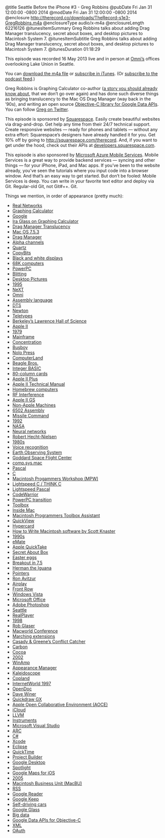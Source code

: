 @title Seattle Before the iPhone #3 - Greg Robbins
@pubDate Fri Jan 31 12:00:00 -0800 2014
@modDate Fri Jan 31 12:00:00 -0800 2014
@enclosure http://therecord.co/downloads/TheRecord-s1e3-GregRobbins.m4a
@enclosureType audio/x-m4a
@enclosureLength 62216126
@itunesItemSummary Greg Robbins talks about adding Drag Manager translucency, secret about boxes, and desktop pictures to Macintosh System 7.
@itunesItemSubtitle Greg Robbins talks about adding Drag Manager translucency, secret about boxes, and desktop pictures to Macintosh System 7.
@itunesDuration 01:18:29

This episode was recorded 16 May 2013 live and in person at [Omni’s](http://www.omnigroup.com/) offices overlooking Lake Union in Seattle.

You can <a href="http://therecord.co/downloads/TheRecord-s1e3-GregRobbins.m4a">download the m4a file</a> or <a href="https://itunes.apple.com/us/podcast/the-record/id791861057">subscribe in iTunes</a>. (Or <a href="http://therecord.co/xml/rss.xml">subscribe to the podcast feed</a>.)

Greg Robbins is Graphing Calculator co-author (<a href="http://www.pacifict.com/Story/">a story you should already know about</a>, that we don’t go over again) and has done such diverse things as bringing translucency to the Mac OS Drag Manager (way back in the ’90s), and writing an open source <a href="http://googlemac.blogspot.com/2011/08/new-objective-c-library-for-new.html">Objective-C library for Google Data APIs</a>. You can follow <a href="https://twitter.com/grob">Greg on Twitter</a>.

<p class="sponsor">This episode is sponsored by <a href="http://squarespace.com/therecord">Squarespace</a>. Easily create beautiful websites via drag-and-drop. Get help any time from their 24/7 technical support. Create responsive websites — ready for phones and tablets — without any extra effort: Squarespace’s designers have already handled it for you. Get 10% off by going to <a href="http://squarespace.com/therecord">http://squarespace.com/therecord</a>. And, if you want to get under the hood, check out their APIs at <a href="http://developers.squarespace.com/">developers.squarespace.com</a>.</p>

<p class="sponsor">This episode is also sponsored by <a href=" http://www.windowsazure.com/en-us/develop/mobile/ios/?WT.mc_id=azurebg_us_pmm_mirluna_therecord">Microsoft Azure Mobile Services</a>. Mobile Services is a great way to provide backend services — syncing and other things — for your iPhone, iPad, and Mac apps. If you’ve been to the website already, you’ve seen the tutorials where you input code into a browser window. And that’s an easy way to get started. But don’t be fooled: Mobile Services is deep. You can write in your favorite text editor and deploy via Git. Regular-old Git, not Git#++. Git.</p>

Things we mention, in order of appearance (pretty much):

<ul>
<li><a href="http://www.real.com/">Real Networks</a></li>
<li><a href="http://www.pacifict.com/Story/">Graphing Calculator</a></li>
<li><a href="https://www.google.com/">Google</a></li>
<li><a href="http://www.thisamericanlife.org/radio-archives/episode/284/transcript">Ira Glass on Graphing Calculator</a></li>
<li><a href="http://books.google.com/books?id=LKkZ3TC-wScC&pg=PA1359&lpg=PA1359&dq=mac+drag+manager+translucency&source=bl&ots=smAKSBsSI7&sig=guFPXLs1c2VmwCKRpBD33uZWojU&hl=en&sa=X&ei=LeTqUoqWH4vwoASziYGQAw&ved=0CCkQ6AEwAQ#v=onepage&q=mac%20drag%20manager%20translucency&f=false">Drag Manager Translucency</a></li>
<li><a href="http://en.wikipedia.org/wiki/History_of_Mac_OS#System_7">Mac OS 7.5.3</a></li>
<li><a href="https://developer.apple.com/legacy/library/documentation/Carbon/reference/Drag_Manager/drag_manager_ref.pdf">Drag Manager</a></li>
<li><a href="http://en.wikipedia.org/wiki/Alpha_compositing">Alpha channels</a></li>
<li><a href="https://developer.apple.com/library/mac/documentation/GraphicsImaging/Conceptual/drawingwithquartz2d/Introduction/Introduction.html">Quartz</a></li>
<li><a href="http://www.mactech.com/articles/develop/issue_06/Othmer_text_.html">CopyBits</a></li>
<li><a href="http://en.wikipedia.org/wiki/Monochrome_monitor">Black and white displays</a></li>
<li><a href="http://en.wikipedia.org/wiki/Motorola_68000_family">68K computers</a></li>
<li><a href="http://en.wikipedia.org/wiki/PowerPC">PowerPC</a></li>
<li><a href="http://en.wikipedia.org/wiki/Bit_blit">Blitting</a></li>
<li><a href="http://www.macobserver.com/images/features/macos8/deskpictures.gif">Desktop Pictures</a></li>
<li><a href="http://en.wikipedia.org/wiki/1995">1995</a></li>
<li><a href="http://en.wikipedia.org/wiki/NeXT">NeXT</a></li>
<li><a href="http://www.omnigroup.com">Omni</a></li>
<li><a href="http://www.swansontec.com/sprogram.html">Assembly language</a></li>
<li><a href="https://developer.apple.com/support/technical/">DTS</a></li>
<li><a href="http://oldcomputers.net/apple-newton.html">Newton</a></li>
<li><a href="http://en.wikipedia.org/wiki/Teleprinter">Teletypes</a></li>
<li><a href="http://www.lawrencehallofscience.org">Berkeley’s Lawrence Hall of Science</a></li>
<li><a href="http://oldcomputers.net/appleii.html">Apple II</a></li>
<li><a href="http://www.youtube.com/watch?v=4aeETEoNfOg">1979</a></li>
<li><a href="http://en.wikipedia.org/wiki/Mainframe_computer">Mainframe</a></li>
<li><a href="http://en.wikipedia.org/wiki/Concentration_(game_show)">Concentration</a></li>
<li><a href="http://en.wikipedia.org/wiki/Busboy">Busboy</a></li>
<li><a href="http://en.wikipedia.org/wiki/Nolo.com">Nolo Press</a></li>
<li><a href="http://en.wikipedia.org/wiki/ComputerLand">ComputerLand</a></li>
<li><a href="http://stevenf.com/beagle/">Beagle Bros.</a></li>
<li><a href="http://en.wikipedia.org/wiki/Integer_BASIC">Integer BASIC</a></li>
<li><a href="http://en.wikipedia.org/wiki/Apple_80-Column_Text_Card">80-column cards</a></li>
<li><a href="http://oldcomputers.net/appleii.html">Apple II Plus</a></li>
<li><a href="http://www.applelogic.org/UserManuals.html">Apple II Technical Manual</a></li>
<li><a href="http://en.wikipedia.org/wiki/Homebrew_Computer_Club">Homebrew computers</a></li>
<li><a href="http://en.wikipedia.org/wiki/Electromagnetic_interference">RF Interference</a></li>
<li><a href="http://oldcomputers.net/appleiigs.html">Apple II GS</a></li>
<li><a href="http://en.wikipedia.org/wiki/TRS-80">Non-Apple Machines</a></li>
<li><a href="http://en.wikibooks.org/wiki/6502_Assembly">6502 Assembly</a></li>
<li><a href="http://en.wikipedia.org/wiki/Missile_Command">Missile Command</a></li>
<li><a href="http://en.wikipedia.org/wiki/1992">1992</a></li>
<li><a href="http://www.nasa.gov/">NASA</a></li>
<li><a href="http://en.wikipedia.org/wiki/Artificial_neural_network">Neural networks</a></li>
<li><a href="http://en.wikipedia.org/wiki/Robert_Hecht-Nielsen">Robert Hecht-Nielsen</a></li>
<li><a href="http://en.wikipedia.org/wiki/1980s">1980s</a></li>
<li><a href="http://en.wikipedia.org/wiki/Speech_recognition">Voice recognition</a></li>
<li><a href="http://eospso.gsfc.nasa.gov">Earth Observing System</a></li>
<li><a href="http://www.nasa.gov/centers/goddard/home/">Goddard Space Flight Center</a></li>
<li><a href="http://www.macusenet.com/">comp.sys.mac</a></li>
<li><a href="http://en.wikipedia.org/wiki/Pascal_(programming_language)">Pascal</a></li>
<li><a href="http://en.wikipedia.org/wiki/C_(programming_language)">C</a></li>
<li><a href="http://en.wikipedia.org/wiki/Macintosh_Programmer%27s_Workshop">Macintosh Progammers Workshop (MPW)</a></li>
<li><a href="http://en.wikipedia.org/wiki/THINK_C">Lightspeed C / THINK C</a></li>
<li><a href="http://www.danielsays.com/ss-gallery-macintosh-thinks-lightspeed-pascal-10.html">Lightspeed Pascal</a></li>
<li><a href="http://en.wikipedia.org/wiki/CodeWarrior">CodeWarrior</a></li>
<li><a href="http://lowendmac.com/roundtable/12rt/026-powerpc-transition.html">PowerPC transition</a></li>
<li><a href="http://en.wikipedia.org/wiki/Macintosh_Toolbox">Toolbox</a></li>
<li><a href="http://en.wikipedia.org/wiki/Inside_Macintosh">Inside Mac</a></li>
<li><a href="http://www.amazon.com/Macintosh-Programmers-Toolbox-Assistant-Cd-Rom/dp/0201483424">Macintosh Programmers Toolbox Assistant</a></li>
<li><a href="http://en.wikipedia.org/wiki/QuickView">QuickView</a></li>
<li><a href="http://hypercard.org/">Hypercard</a></li>
<li><a href="http://www.amazon.com/Write-Macintosh-Software-Scott-Knaster/dp/0672484293/ref=sr_1_7?s=books&ie=UTF8&qid=1391196136&sr=1-7">How to Write Macintosh software by Scott Knaster</a></li>
<li><a href="http://en.wikipedia.org/wiki/1990s">1990s</a></li>
<li><a href="http://apple-history.com/emate">eMate</a></li>
<li><a href="http://en.wikipedia.org/wiki/Apple_QuickTake">Apple QuickTake</a></li>
<li><a href="http://www.youtube.com/watch?v=ZYcAsOG2jaI">Secret About Box</a></li>
<li><a href="http://www.tuaw.com/2013/03/31/mac-101-easter-eggs/">Easter eggs</a></li>
<li><a href="http://www.mackido.com/EasterEggs/Breakout.html">Breakout in 7.5</a></li>
<li><a href="http://www.mackido.com/EasterEggs/Iguana.html">Herman the Iguana</a></li>
<li><a href="http://en.wikipedia.org/wiki/Pointer_(computer_programming)">Pointers</a></li>
<li><a href="http://www.pacifict.com/ron/">Ron Avitzur</a></li>
<li><a href="https://www.apple.com/airplay/">Airplay</a></li>
<li><a href="http://en.wikipedia.org/wiki/Front_Row_(software)">Front Row</a></li>
<li><a href="http://en.wikipedia.org/wiki/Windows_Vista">Windows Vista</a></li>
<li><a href="http://en.wikipedia.org/wiki/Microsoft_Office">Microsoft Office</a></li>
<li><a href="http://en.wikipedia.org/wiki/Adobe_Photoshop">Adobe Photoshop</a></li>
<li><a href="http://www.seattle.gov/">Seattle</a></li>
<li><a href="http://en.wikipedia.org/wiki/RealPlayer">RealPlayer</a></li>
<li><a href="http://en.wikipedia.org/wiki/1998">1998</a></li>
<li><a href="http://en.wikipedia.org/wiki/Rob_Glaser">Rob Glaser</a></li>
<li><a href="http://en.wikipedia.org/wiki/Macworld/iWorld">Macworld Conference</a></li>
<li><a href="http://en.wikipedia.org/wiki/Extension_(Mac_OS)">Marching extensions</a></li>
<li><a href="http://en.wikipedia.org/wiki/Conflict_Catcher">Casady & Greene’s Conflict Catcher</a></li>
<li><a href="http://en.wikipedia.org/wiki/Carbon_(API)">Carbon</a></li>
<li><a href="https://developer.apple.com/technologies/mac/cocoa.html">Cocoa</a></li>
<li><a href="http://en.wikipedia.org/wiki/2002">2002</a></li>
<li><a href="http://www.winamp.com/">WinAmp</a></li>
<li><a href="http://en.wikipedia.org/wiki/Appearance_Manager">Appearance Manager</a></li>
<li><a href="http://www.lowendmac.com/thompson/06/0801.html">Kaleidoscope</a></li>
<li><a href="http://en.wikipedia.org/wiki/Copland_(operating_system)">Copland</a></li>
<li><a href="http://inessential.com/2009/03/19/internetworld_spring_1997">InternetWorld 1997</a></li>
<li><a href="http://en.wikipedia.org/wiki/OpenDoc">OpenDoc</a></li>
<li><a href="http://scripting.com/">Dave Winer</a></li>
<li><a href="http://en.wikipedia.org/wiki/QuickDraw_GX">Quickdraw GX</a></li>
<li><a href="http://en.wikipedia.org/wiki/Apple_Open_Collaboration_Environment">Apple Open Collaborative Environment (AOCE)</a></li>
<li><a href="http://www.apple.com/icloud/">iCloud</a></li>
<li><a href="http://llvm.org/">LLVM</a></li>
<li><a href="https://developer.apple.com/library/mac/documentation/developertools/conceptual/InstrumentsUserGuide/Introduction/Introduction.html">Instruments</a></li>
<li><a href="http://msdn.microsoft.com/en-US/vstudio">Microsoft Visual Studio</a></li>
<li><a href="http://clang.llvm.org/docs/AutomaticReferenceCounting.html">ARC</a></li>
<li><a href="http://en.wikipedia.org/wiki/C_Sharp_(programming_language)">C#</a></li>
<li><a href="https://developer.apple.com/xcode/">Xcode</a></li>
<li><a href="https://www.eclipse.org/">Eclipse</a></li>
<li><a href="http://www.apple.com/quicktime/">QuickTime</a></li>
<li><a href="http://en.wikipedia.org/wiki/Project_Builder">Project Builder</a></li>
<li><a href="https://www.macupdate.com/app/mac/24587/google-desktop">Google Desktop</a></li>
<li><a href="http://en.wikipedia.org/wiki/Spotlight_(software)">Spotlight</a></li>
<li><a href="https://itunes.apple.com/us/app/google-maps/id585027354?mt=8">Google Maps for iOS</a></li>
<li><a href="http://en.wikipedia.org/wiki/2005">2005</a></li>
<li><a href="http://en.wikipedia.org/wiki/Macintosh_Business_Unit">Macintosh Business Unit (MacBU)</a></li>
<li><a href="http://en.wikipedia.org/wiki/RSS">RSS</a></li>
<li><a href="http://en.wikipedia.org/wiki/Google_Reader">Google Reader</a></li>
<li><a href="http://en.wikipedia.org/wiki/Google_Keep">Google Keep</a></li>
<li><a href="http://en.wikipedia.org/wiki/Google_driverless_car">Self-driving cars</a></li>
<li><a href="http://www.google.com/glass/start/">Google Glass</a></li>
<li><a href="http://en.wikipedia.org/wiki/Big_data">Big data</a></li>
<li><a href="http://googlemac.blogspot.com/2011/08/new-objective-c-library-for-new.html">Google Data APIs for Objective-C</a></li>
<li><a href="http://www.w3.org/XML/">XML</a></li>
<li><a href="http://en.wikipedia.org/wiki/OAuth">OAuth</a></li>
</ul>